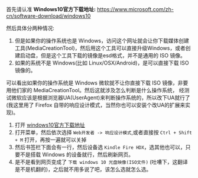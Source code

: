首先请认准 **Windows10官方下载地址:** https://www.microsoft.com/zh-cn/software-download/windows10 <br>

然后具体分两种情况:
1. 但是如果你的操作系统也是 Windows，访问这个网址就会让你下载媒体创建工具(MediaCreationTool)，然后用这个工具可以直接升级Windows，或者创建启动盘，但是这个工具下载的镜像是esd格式，并不是通用的 ISO 镜像。
2. 如果的系统不是 Windows(比如 Linux/OSX/Android)，是可以直接下载 ISO 镜像的。

可以看出如果你的操作系统是 Windows 微软就不让你直接下载 ISO 镜像，非要用他们家的 MediaCreationTool。然后这就涉及怎么判断是什么操作系统，
经测试微软应该是根据浏览器UA(UserAgent)来判断操作系统的，所以改下UA就行了(我这里用了 Firefox 自带的响应设计模式，当然你也可以安装个改UA的扩展来实现)。

1. 打开 [windows10官方下载地址](https://www.microsoft.com/zh-cn/software-download/windows10)
2. 打开菜单，然后依次选择 `Web开发者 -> 响应设计模式`,或者直接按 `Ctrl + Shift + M` 打开，再按一遍就可以关掉
3. 然后书签栏下面会有一行，然后设备选 `Kindle Fire HDX`，选其他也可以，只要不是搭载 Windows 的设备就行，然后刷新网页。
4. 是不是看到网页变成了 `下载 windows 10 光盘映像(ISO文件)` (吐嘈下，这翻译是不是机翻的)，之后就不用多说了吧，该怎么选就怎么选。

